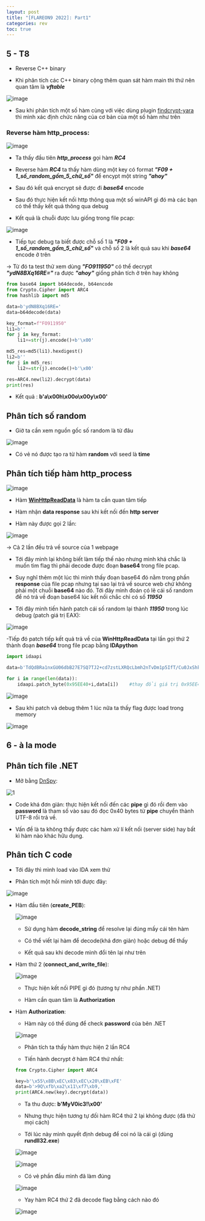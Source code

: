 ```yaml
---
layout: post
title: "[FLAREON9 2022]: Part1"
categories: rev
toc: true
---
```


## 5 - T8

- Reverse C++ binary

- Khi phân tích các C++ binary cộng thêm quan sát hàm main thì thứ nên quan tâm là  ***vftable***

![image](https://user-images.githubusercontent.com/91442807/202148679-b44ef965-a73f-48c0-a09e-16428357c719.png)

- Sau khi phân tích một số hàm cùng với việc dùng plugin [findcrypt-yara](https://github.com/polymorf/findcrypt-yara) thì mình xác định chức năng của cơ bản của một số hàm như trên

### Reverse hàm **http_process**:

![image](https://user-images.githubusercontent.com/91442807/202154238-acb4cf60-9cc8-46a1-9ef1-08dacb5c17d2.png)

- Ta thấy đầu tiên ***http_process*** gọi hàm ***RC4*** 

- Reverse hàm ***RC4*** ta thấy hàm dùng một key có format ***"F09 + 1_số_random_gồm_5_chữ_số"*** để encypt một string ***"ahoy"***

- Sau đó kết quả encrypt sẽ được đi ***base64*** encode

- Sau đó thực hiện kết nối http thông qua một số winAPI gì đó mà các bạn có thể thấy kết quả thông qua debug

- Kết quả là chuỗi được lưu giống trong file pcap:

![image](https://user-images.githubusercontent.com/91442807/202156504-e6140ef1-602d-40f8-b790-758eb3fd9e4e.png)

- Tiếp tục debug ta biết được chỗ số 1 là ***"F09 + 1_số_random_gồm_5_chữ_số"*** và chỗ số 2 là kết quả sau khi ***base64*** encode ở trên

-> Từ đó ta test thử xem dùng ***"FO911950"*** có thể decrypt ***"ydN8BXq16RE="*** ra được ***"ahoy"*** giống phân tích ở trên hay không

```python
from base64 import b64decode, b64encode
from Crypto.Cipher import ARC4
from hashlib import md5

data=b'ydN8BXq16RE='
data=b64decode(data)    

key_format=f"FO911950"
li1=b''
for j in key_format:
    li1+=str(j).encode()+b'\x00'

md5_res=md5(li1).hexdigest()
li2=b''
for j in md5_res:
    li2+=str(j).encode()+b'\x00'

res=ARC4.new(li2).decrypt(data)
print(res)
```

- Kết quả :  **b'a\x00h\x00o\x00y\x00'**

## Phân tích số random 

- Giờ ta cần xem nguồn gốc số random là từ đâu

![image](https://user-images.githubusercontent.com/91442807/202159082-2a0a43f7-9f8f-4fec-8c13-462fb59f2510.png)

- Có vẻ nó được tạo ra từ hàm **random** với seed là **time**

## Phân tích tiếp hàm **http_process**

![image](https://user-images.githubusercontent.com/91442807/202159663-a8b43635-eaa0-4010-b98c-944525fd7e72.png)

- Hàm [**WinHttpReadData**](https://learn.microsoft.com/en-us/windows/win32/api/winhttp/nf-winhttp-winhttpreaddata) là hàm ta cần quan tâm tiếp 

- Hàm nhận **data response** sau khi kết nối đến **http server**

- Hàm này được gọi 2 lần:

![image](https://user-images.githubusercontent.com/91442807/202161250-c542aa5f-a241-42ca-9d98-a67c966fafab.png)

-> Cả 2 lần đều trả về source của 1 webpage

- Tới đây mình lại không biết làm tiếp thế nào nhưng mình khá chắc là muốn tìm flag thì phải decode được đoạn **base64** trong file pcap.

- Suy nghĩ thêm một lúc thì mình thấy đoạn base64 đó nằm trong phần **response** của file pcap nhưng tại sao lại trả về source web chứ không phải một chuỗi **base64** nào đó. Tới đây mình đoán có lẽ cái số random để nó trả về đoạn base64 lúc kết nối chắc chỉ có số ***11950***

- Tới đây mình tiến hành patch cái số random lại thành ***11950*** trong lúc debug (patch giá trị EAX):

![image](https://user-images.githubusercontent.com/91442807/202163680-d10d8e20-73ae-4ed4-8477-a6a2e0514e97.png)

-Tiếp đó patch tiếp kết quả trả về của **WinHttpReadData** tại lần gọi thứ 2 thành đoạn ***base64*** trong file pcap bằng **IDApython**

```python 
import idaapi

data=b'TdQdBRa1nxGU06dbB27E7SQ7TJ2+cd7zstLXRQcLbmh2nTvDm1p5IfT/Cu0JxShk6tHQBRWwPlo9zA1dISfslkLgGDs41WK12ibWIflqLE4Yq3OYIEnLNjwVHrjL2U4Lu3ms+HQc4nfMWXPgcOHb4fhokk93/AJd5GTuC5z+4YsmgRh1Z90yinLBKB+fmGUyagT6gon/KHmJdvAOQ8nAnl8K/0XG+8zYQbZRwgY6tHvvpfyn9OXCyuct5/cOi8KWgALvVHQWafrp8qB/JtT+t5zmnezQlp3zPL4sj2CJfcUTK5copbZCyHexVD4jJN+LezJEtrDXP1DJNg=='

for i in range(len(data)):
    idaapi.patch_byte(0x95EE40+i,data[i])    #thay đổi giá trị 0x95EE40 thành địa chỉ của "lpBuffer" trong lúc debug
```

![image](https://user-images.githubusercontent.com/91442807/202165171-7c3b037a-7ae7-4b54-a1a7-a23ba488067d.png)

- Sau khi patch và debug thêm 1 lúc nữa ta thấy flag được load trong memory

![image](https://user-images.githubusercontent.com/91442807/202167165-734a47a8-4586-4f13-ad1b-f7f30e25b322.png)


## 6 - à la mode

## Phân tích file .NET

- Mở bằng [DnSpy](https://github.com/dnSpy/dnSpy):

![1](https://user-images.githubusercontent.com/91442807/202173649-23d06ead-c67d-4a24-a428-5aeabb03bbcb.png)

- Code khá đơn giản: thực hiện kết nối đến các **pipe** gì đó rồi đem vào **password** là tham số vào sau đó đọc 0x40 bytes từ **pipe** chuyển thành UTF-8 rồi trả về.

- Vấn đề là ta không thấy được các hàm xử lí kết nối (server side) hay bất kì hàm nào khác hữu dụng.

## Phân tích C code

- Tới đây thì mình load vào IDA xem thử

- Phân tích một hồi mình tới được đây:

![image](https://user-images.githubusercontent.com/91442807/202175670-63112e2d-1c3c-4e32-8d3e-641990b4d783.png)

- Hàm đầu tiên (**create_PEB**):

    ![image](https://user-images.githubusercontent.com/91442807/202175891-7174b377-f230-4ac8-a097-450596107f59.png)
    
    + Sử dụng hàm **decode_string** để resolve lại đúng mấy cái tên hàm 
   
    + Có thể viết lại hàm để decode(khá đơn giản) hoặc debug để thấy
    
    + Kết quả sau khi decode mình đổi tên lại như trên

- Hàm thứ 2 (**connect_and_write_file**):
    
    ![image](https://user-images.githubusercontent.com/91442807/202176900-37cc9874-b802-4498-8073-02966bf8ecdf.png)
    
    + Thực hiện kết nối PIPE gì đó (tương tự như phần .NET)
    
    + Hàm cần quan tâm là **Authorization**
    
- Hàm **Authorization**:

    + Hàm này có thể dùng để check **password** của bên .NET

    ![image](https://user-images.githubusercontent.com/91442807/202177399-8b08263f-2eac-4222-a6ad-ba585168b49d.png)
    
    + Phân tích ta thấy hàm thực hiện 2 lần RC4 
    
    + Tiến hành decrypt ở hàm RC4 thứ nhất:
    
    ```python
    from Crypto.Cipher import ARC4

    key=b'\x55\x8B\xEC\x83\xEC\x20\xEB\xFE'
    data=b'>9Q\xfb\xa2\x11\xf7\xb9,'
    print(ARC4.new(key).decrypt(data))
    ```
    
    + Ta thu được: **b'MyV0ic3!\x00'**

    + Nhưng thực hiện tương tự đối hàm RC4 thứ 2 lại không được (đã thử mọi cách)
    
    + Tới lúc này mình quyết định debug để coi nó là cái gì (dùng **rundll32.exe**)
    
    ![image](https://user-images.githubusercontent.com/91442807/202180104-1f5b1b23-6364-45f9-a17a-8205b156026e.png)
    
    ![image](https://user-images.githubusercontent.com/91442807/202180900-d042777d-02f1-4ae3-be74-10b56a6f0221.png)

    + Có vẻ phần đầu mình đã làm đúng
    
    ![image](https://user-images.githubusercontent.com/91442807/202181310-14161a04-a771-4d50-a421-f9466c496e6f.png)

    + Yay hàm RC4 thứ 2 đã decode flag bằng cách nào đó

    ![image](https://user-images.githubusercontent.com/91442807/202181484-c2658753-bf48-4f35-acba-ef4b71ab1d64.png)



    
    
 
 
    





  
  
  
  




